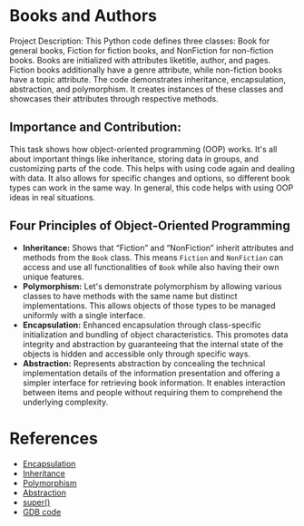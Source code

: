 # Books and Authors

Project Description:
This Python code defines three classes: Book for general books, Fiction for fiction books, and NonFiction for non-fiction books. Books are initialized with attributes liketitle, author, and pages. Fiction books additionally have a genre attribute, while non-fiction books have a topic attribute. The code demonstrates inheritance, encapsulation, abstraction, and polymorphism. It creates instances of these classes and showcases their attributes through respective methods.

## Importance and Contribution:
This task shows how object-oriented programming (OOP) works. It's all about important things like inheritance, storing data in groups, and customizing parts of the code. This helps with using code again and dealing with data. It also allows for specific changes and options, so different book types can work in the same way. In general, this code helps with using OOP ideas in real situations.

## Four Principles of Object-Oriented Programming

- **Inheritance:** Shows that “Fiction” and “NonFiction” inherit attributes and methods from the `Book` class. This means `Fiction` and `NonFiction` can access and use all functionalities of `Book` while also having their own unique features.
- **Polymorphism:** Let's demonstrate polymorphism by allowing various classes to have methods with the same name but distinct implementations. This allows objects of those types to be managed uniformly with a single interface.
- **Encapsulation:** Enhanced encapsulation through class-specific initialization and bundling of object characteristics. This promotes data integrity and abstraction by guaranteeing that the internal state of the objects is hidden and accessible only through specific ways.
- **Abstraction:** Represents abstraction by concealing the technical implementation details of the information presentation and offering a simpler interface for retrieving book information. It enables interaction between items and people without requiring them to comprehend the underlying complexity.

# References

- [Encapsulation](https://docs.python.org/3/tutorial/classes.html)
- [Inheritance](https://docs.python.org/3/tutorial/classes.html)
- [Polymorphism](https://stackoverflow.com/questions/12031018/overriding-in-python)
- [Abstraction](https://www.tutorialspoint.com/python/python_abstraction.html)
- [super()](https://realpython.com/python-super/#an-overview-of-pythons-super-function)
- [GDB code](https://www.onlinegdb.com/edit/HTSHEG8gc)
